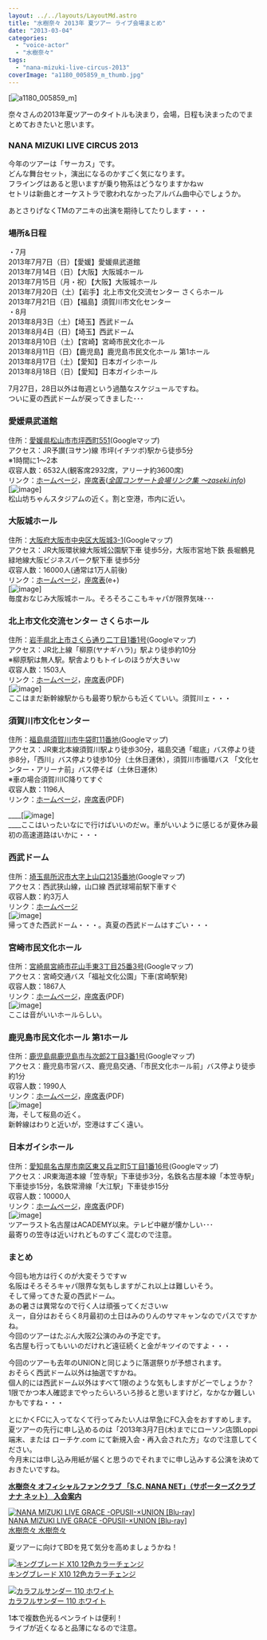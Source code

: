 ```yaml
---
layout: ../../layouts/LayoutMd.astro
title: "水樹奈々 2013年 夏ツアー ライブ会場まとめ"
date: "2013-03-04"
categories: 
  - "voice-actor"
  - "水樹奈々"
tags: 
  - "nana-mizuki-live-circus-2013"
coverImage: "a1180_005859_m_thumb.jpg"
---
```


[![a1180_005859_m](/wp/images/a1180_005859_m_thumb.jpg "a1180_005859_m")]

奈々さんの2013年夏ツアーのタイトルも決まり，会場，日程も決まったのでまとめておきたいと思います。

### **NANA MIZUKI LIVE CIRCUS 2013**

今年のツアーは「サーカス」です。  
どんな舞台セット，演出になるのかすごく気になります。  
フライングはあると思いますが乗り物系はどうなりますかねｗ  
セトリは新曲とオーケストラで歌われなかったアルバム曲中心でしょうか。

あとさりげなくTMのアニキの出演を期待してたりします・・・

### 場所&日程

・7月  
2013年7月7日（日）【愛媛】愛媛県武道館  
2013年7月14日（日）【大阪】大阪城ホール  
2013年7月15日（月・祝）【大阪】大阪城ホール  
2013年7月20日（土）【岩手】北上市文化交流センター さくらホール  
2013年7月21日（日）【福島】須賀川市文化センター  
・8月  
2013年8月3日（土）【埼玉】西武ドーム  
2013年8月4日（日）【埼玉】西武ドーム  
2013年8月10日（土）【宮崎】宮崎市民文化ホール  
2013年8月11日（日）【鹿児島】鹿児島市民文化ホール 第1ホール  
2013年8月17日（土）【愛知】日本ガイシホール  
2013年8月18日（日）【愛知】日本ガイシホール

7月27日，28日以外は毎週という過酷なスケジュールですね。  
ついに夏の西武ドームが戻ってきました･･･

### 愛媛県武道館

住所：[愛媛県松山市市坪西町551](https://maps.google.co.jp/maps?oe=utf8&q=%E6%84%9B%E5%AA%9B%E7%9C%8C%E6%9D%BE%E5%B1%B1%E5%B8%82%E5%B8%82%E5%9D%AA%E8%A5%BF%E7%94%BA551&ie=UTF-8&hq=&hnear=0x354fefa86b2480a5:0x28624a5f22a09dc6,%E6%84%9B%E5%AA%9B%E7%9C%8C%E6%9D%BE%E5%B1%B1%E5%B8%82%E5%B8%82%E5%9D%AA%E8%A5%BF%E7%94%BA%EF%BC%95%EF%BC%95%EF%BC%91&gl=jp&ei=A780Ufi2Oc3wmAW7-YDgBQ&ved=0CL4BELYD)(Googleマップ)  
アクセス：JR予讃(ヨサン)線 市坪(イチツボ)駅から徒歩5分  
※1時間に1～2本  
収容人数：6532人(観客席2932席，アリーナ約3600席)  
リンク：[ホームページ](http://www.ehimekenbudoukan.or.jp/)，[座席表](http://park1.aeonnet.ne.jp/~tamu/kaijo/ehimebudo/)(_[全国コンサート会場リンク集 ～zaseki.info](http://www.zaseki.info/)_)  
[![image](/wp/images/image_thumb.png "image")]  
松山坊ちゃんスタジアムの近く。割と空港，市内に近い。

### 大阪城ホール

住所：[大阪府大阪市中央区大阪城3-1](https://maps.google.co.jp/maps?q=%EF%BC%9A%E5%A4%A7%E9%98%AA%E5%BA%9C%E5%A4%A7%E9%98%AA%E5%B8%82%E4%B8%AD%E5%A4%AE%E5%8C%BA%E5%A4%A7%E9%98%AA%E5%9F%8E3-1&ie=UTF-8&hq=&hnear=0x6000e0ce296d248d:0xd915df0da2a8528f,%E5%A4%A7%E9%98%AA%E5%BA%9C%E5%A4%A7%E9%98%AA%E5%B8%82%E4%B8%AD%E5%A4%AE%E5%8C%BA%E5%A4%A7%E9%98%AA%E5%9F%8E%EF%BC%93%E2%88%92%EF%BC%91&gl=jp&ei=S8I0UbzYOcL4kAXvtIC4AQ&ved=0CPUBELYD)(Googleマップ)  
アクセス：JR大阪環状線大阪城公園駅下車 徒歩5分，大阪市営地下鉄 長堀鶴見緑地線大阪ビジネスパーク駅下車 徒歩5分  
収容人数：16000人(通常は1万人前後)  
リンク：[ホームページ](http://www.osaka-johall.com/)，[座席表](http://eplus.jp/sys/main.jsp?prm=U=21:P42=5400050:P0=GGWC01:P6=001:P1=0003)(e+)  
[![image](/wp/images/image_thumb1.png "image")]  
毎度おなじみ大阪城ホール。そろそろここもキャパが限界気味･･･

### 北上市文化交流センター さくらホール

住所：[岩手県北上市さくら通り二丁目1番1号](https://maps.google.co.jp/maps?num=20&hl=ja&safe=off&q=%E5%B2%A9%E6%89%8B%E7%9C%8C%E5%8C%97%E4%B8%8A%E5%B8%82%E3%81%95%E3%81%8F%E3%82%89%E9%80%9A%E3%82%8A%E4%BA%8C%E4%B8%81%E7%9B%AE1%E7%95%AA1%E5%8F%B7&ie=UTF-8&hq=&hnear=0x5f8f449e49207171:0x1ea59258259ff5c,%E5%B2%A9%E6%89%8B%E7%9C%8C%E5%8C%97%E4%B8%8A%E5%B8%82%E3%81%95%E3%81%8F%E3%82%89%E9%80%9A%E3%82%8A%EF%BC%92%E4%B8%81%E7%9B%AE%EF%BC%91%E2%88%92%EF%BC%91&gl=jp&ei=dsI0UbzRFcyplQXkm4DIBg&ved=0COwBELYD)(Googleマップ)  
アクセス：JR北上線「柳原(ヤナギハラ)」駅より徒歩約10分  
※柳原駅は無人駅。駅舎よりもトイレのほうが大きいｗ  
収容人数：1503人  
リンク：[ホームページ](http://www.sakurahall.jp/)，[座席表](http://www.sakurahall.jp/facility/d-hall.pdf)(PDF)  
[![image](/wp/images/image_thumb2.png "image")]  
ここはまだ新幹線駅からも最寄り駅からも近くていい。須賀川ェ・・・

### 須賀川市文化センター

住所：[福島県須賀川市牛袋町11番地](https://maps.google.co.jp/maps?oe=utf8&q=%E7%A6%8F%E5%B3%B6%E7%9C%8C%E9%A0%88%E8%B3%80%E5%B7%9D%E5%B8%82%E7%89%9B%E8%A2%8B%E7%94%BA11%E7%95%AA%E5%9C%B0&ie=UTF-8&hq=&hnear=0x6020400cc15d9171:0xe4cf795d2a5bb15f,%E7%A6%8F%E5%B3%B6%E7%9C%8C%E9%A0%88%E8%B3%80%E5%B7%9D%E5%B8%82%E7%89%9B%E8%A2%8B%E7%94%BA%EF%BC%91%EF%BC%91&gl=jp&ei=lr80Uc22NeyemQXDsYDwDw&ved=0CG8QtgM)(Googleマップ)  
アクセス：JR東北本線須賀川駅より徒歩30分，福島交通「堀底」バス停より徒歩8分，「西川」バス停より徒歩10分（土休日運休），須賀川市循環バス 「文化センター・アリーナ前」バス停そば（土休日運休）   
※車の場合須賀川IC降りてすぐ   
収容人数：1196人   
リンク：[ホームページ](http://www.city.sukagawa.fukushima.jp/2581.htm)，[座席表](http://www.city.sukagawa.fukushima.jp/secure/2436/hall_image.pdf)(PDF)

____[![image](/wp/images/image_thumb3.png "image")]  
____ここはいったいなにで行けばいいのだｗ。車がいいように感じるが夏休み最初の高速道路はいかに・・・

### 西武ドーム

住所：[埼玉県所沢市大字上山口2135番地](https://maps.google.co.jp/maps?oe=utf8&q=%E5%9F%BC%E7%8E%89%E7%9C%8C%E6%89%80%E6%B2%A2%E5%B8%82%E5%A4%A7%E5%AD%97%E4%B8%8A%E5%B1%B1%E5%8F%A32135%E7%95%AA%E5%9C%B0&ie=UTF-8&hq=&hnear=0x6018de26f4883e75:0xb54246675ce2ca98,%E5%9F%BC%E7%8E%89%E7%9C%8C%E6%89%80%E6%B2%A2%E5%B8%82%E4%B8%8A%E5%B1%B1%E5%8F%A3%EF%BC%92%EF%BC%91%EF%BC%93%EF%BC%95&gl=jp&ei=rb80UYCYNYPFmQWK9YCICg&ved=0CHYQtgM)(Googleマップ)  
アクセス：西武狭山線，山口線 西武球場前駅下車すぐ  
収容人数：約3万人  
リンク：[ホームページ](http://www.seibudome.jp/)  
[![image](/wp/images/image_thumb4.png "image")]  
帰ってきた西武ドーム・・・。真夏の西武ドームはすごい・・・

### 宮崎市民文化ホール

住所：[宮崎県宮崎市花山手東3丁目25番3号](https://maps.google.co.jp/maps?oe=utf8&q=%E5%AE%AE%E5%B4%8E%E7%9C%8C%E5%AE%AE%E5%B4%8E%E5%B8%82%E8%8A%B1%E5%B1%B1%E6%89%8B%E6%9D%B13%E4%B8%81%E7%9B%AE25%E7%95%AA3%E5%8F%B7&ie=UTF-8&hq=&hnear=0x3538b7ad2e9bd3eb:0x47f01b11533060fd,%E5%AE%AE%E5%B4%8E%E7%9C%8C%E5%AE%AE%E5%B4%8E%E5%B8%82%E8%8A%B1%E5%B1%B1%E6%89%8B%E6%9D%B1%EF%BC%93%E4%B8%81%E7%9B%AE%EF%BC%92%EF%BC%95%E2%88%92%EF%BC%93&gl=jp&ei=ub80UfT9JI-KmQWVpIGwDg&ved=0CHYQtgM)(Googleマップ)  
アクセス：宮崎交通バス「福祉文化公園」下車(宮崎駅発)  
収容人数：1867人  
リンク：[ホームページ](http://www.miyazakibunkahall.jp/index.php)，[座席表](http://www.miyazakibunkahall.jp/seat/pdf/daihall_kakuseki.pdf)(PDF)  
[![image](/wp/images/image_thumb5.png "image")]  
ここは音がいいホールらしい。

### 鹿児島市民文化ホール 第1ホール

住所：[鹿児島県鹿児島市与次郎2丁目3番1号](https://maps.google.co.jp/maps?oe=utf8&q=%E9%B9%BF%E5%85%90%E5%B3%B6%E7%9C%8C%E9%B9%BF%E5%85%90%E5%B3%B6%E5%B8%82%E4%B8%8E%E6%AC%A1%E9%83%8E2%E4%B8%81%E7%9B%AE3%E7%95%AA1%E5%8F%B7&ie=UTF-8&hq=&hnear=0x353e60c7b7b79553:0x9c2f2af96684da1d,%E9%B9%BF%E5%85%90%E5%B3%B6%E7%9C%8C%E9%B9%BF%E5%85%90%E5%B3%B6%E5%B8%82%E4%B8%8E%E6%AC%A1%E9%83%8E%EF%BC%92%E4%B8%81%E7%9B%AE%EF%BC%93%E2%88%92%EF%BC%91&gl=jp&ei=zb80UYrhLq6ImQXUnYGoCQ&ved=0CHEQtgM)(Googleマップ)  
アクセス：鹿児島市営バス、鹿児島交通、「市民文化ホール前」バス停より徒歩約1分  
収容人数：1990人  
リンク：[ホームページ](http://www.k-kb.or.jp/shibun/)，[座席表](http://www.k-kb.or.jp/shibun/pdf/1hall-zasekizu2.pdf)(PDF)  
[![image](/wp/images/image_thumb6.png "image")]  
海，そして桜島の近く。  
新幹線はわりと近いが，空港はすごく遠い。

### 日本ガイシホール

住所：[愛知県名古屋市南区東又兵ヱ町5丁目1番16号](https://maps.google.co.jp/maps?oe=utf8&q=%E6%84%9B%E7%9F%A5%E7%9C%8C%E5%90%8D%E5%8F%A4%E5%B1%8B%E5%B8%82%E5%8D%97%E5%8C%BA%E6%9D%B1%E5%8F%88%E5%85%B5%E3%83%B1%E7%94%BA5%E4%B8%81%E7%9B%AE1%E7%95%AA16%E5%8F%B7&ie=UTF-8&hq=&hnear=0x60037bb8b4d0fc6d:0x2e62d1781437a5fb,%E6%84%9B%E7%9F%A5%E7%9C%8C%E5%90%8D%E5%8F%A4%E5%B1%8B%E5%B8%82%E5%8D%97%E5%8C%BA%E6%9D%B1%E5%8F%88%E5%85%B5%E3%83%B1%E7%94%BA%EF%BC%95%E4%B8%81%E7%9B%AE%EF%BC%91%E2%88%92%EF%BC%91%EF%BC%96&gl=jp&ei=3780Ue6xDYvNmgW-1oGoBw&ved=0CHQQtgM)(Googleマップ)  
アクセス：JR東海道本線「笠寺駅」下車徒歩3分，名鉄名古屋本線「本笠寺駅」下車徒歩15分，名鉄常滑線「大江駅」下車徒歩15分  
収容人数：10000人  
リンク：[ホームページ](http://www.nespa.or.jp/hall/)，[座席表](http://www.nespa.or.jp/hall/floormap/files/kanran.pdf)(PDF)  
[![image](/wp/images/image_thumb7.png "image")]  
ツアーラスト名古屋はACADEMY以来。テレビ中継が懐かしい･･･  
最寄りの笠寺は近いけれどものすごく混むので注意。

### まとめ

今回も地方は行くのが大変そうですｗ  
名阪はそろそろキャパ限界な気もしますがこれ以上は難しいそう。  
そして帰ってきた夏の西武ドーム。  
あの暑さは異常なので行く人は頑張ってくださいｗ  
えー，自分はおそらく8月最初の土日はみのりんのサマキャンなのでパスですかね。  
今回のツアーはたぶん大阪2公演のみの予定です。  
名古屋も行ってもいいのだけれど遠征続くと金がキツイのですよ・・・

今回のツアーも去年のUNIONと同じように落選祭りが予想されます。  
おそらく西武ドーム以外は抽選ですかね。  
個人的には西武ドーム以外はすべて1限のような気もしますがどーでしょうか？  
1限でかつ本人確認までやったらいろいろ捗ると思いますけど，なかなか難しいかもですね・・・

とにかくFCに入ってなくて行ってみたい人は早急にFC入会をおすすめします。  
夏ツアーの先行に申し込めるのは「2013年3月7日(木)までにローソン店頭Loppi端末、または ローチケ.com にて新規入会・再入会された方」なので注意してください。  
今月末には申し込み用紙が届くと思うのでそれまでに申し込みする公演を決めておきたいですね。

[**水樹奈々 オフィシャルファンクラブ 「S.C. NANA NET」（サポーターズクラブ ナナ ネット） 入会案内**](https://cart.mizukinana.jp/fcJoin.aspx?ccode=CMOS)

[![NANA MIZUKI LIVE GRACE -OPUSII-×UNION [Blu-ray]](/wp/images/no-image-no-ciu._AA160_.gif)  
NANA MIZUKI LIVE GRACE -OPUSII-×UNION \[Blu-ray\]  
水樹奈々 水樹奈々](https://www.amazon.co.jp/exec/obidos/ASIN/B00BHJGQT2/mizuka123-22/ref=nosim)

夏ツアーに向けてBDを見て気分を高めましょうかね！

[![キングブレード X10 12色カラーチェンジ](/wp/images/41v2pOtMXAL._SL160_.jpg)  
キングブレード X10 12色カラーチェンジ  
](https://www.amazon.co.jp/exec/obidos/ASIN/B008HOHYVE/mizuka123-22/ref=nosim)

[![カラフルサンダー 110 ホワイト](/wp/images/21gOXWxsn%2BL._SL160_.jpg)  
カラフルサンダー 110 ホワイト  
](https://www.amazon.co.jp/exec/obidos/ASIN/B00AQACAPM/mizuka123-22/ref=nosim)

1本で複数色光るペンライトは便利！  
ライブが近くなると品薄になるので注意。
